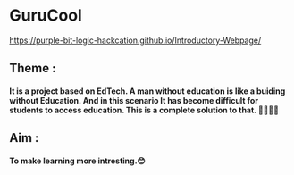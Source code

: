 # GuruCool
https://purple-bit-logic-hackcation.github.io/Introductory-Webpage/

## Theme :
#### It is a project based on EdTech. A man without education is like a buiding without Education. And in this scenario It has become difficult for students to access education. This is a complete solution to that. 👩‍🎓👨‍🎓 

## Aim :
#### To make learning more intresting.😊
